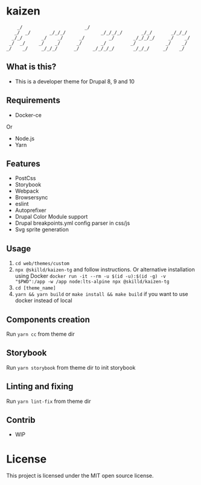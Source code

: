# kaizen

        _/                       _/
       _/  _/       _/_/_/             _/_/_/_/       _/_/       _/_/_/
      _/_/       _/    _/      _/         _/       _/_/_/_/     _/    _/
     _/  _/     _/    _/      _/       _/         _/           _/    _/
    _/    _/     _/_/_/      _/     _/_/_/_/       _/_/_/     _/    _/


## What is this?

- This is a developer theme for Drupal 8, 9 and 10


## Requirements

- Docker-ce

Or

- Node.js
- Yarn


## Features

- PostCss
- Storybook
- Webpack
- Browsersync
- eslint
- Autoprefixer
- Drupal Color Module support
- Drupal breakpoints.yml config parser in css/js
- Svg sprite generation


## Usage

1. `cd web/themes/custom`
2. `npx @skilld/kaizen-tg` and follow instructions. Or alternative installation using Docker `docker run -it --rm -u $(id -u):$(id -g) -v "$PWD":/app -w /app node:lts-alpine npx @skilld/kaizen-tg`
3. `cd [theme_name]`
4. `yarn && yarn build` or `make install && make build` if you want to use docker instead of local


## Components creation

Run `yarn cc` from theme dir

## Storybook

Run `yarn storybook` from theme dir to init storybook

## Linting and fixing

Run `yarn lint-fix` from theme dir

## Contrib

- WIP


# License

This project is licensed under the MIT open source license.

